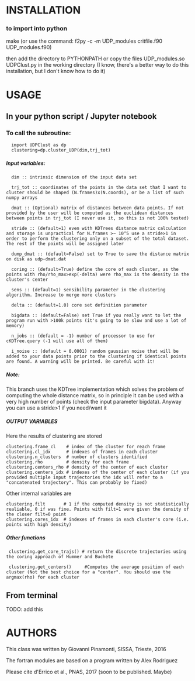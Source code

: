# INSTALLATION
### to import into python ###
make
(or use the command: f2py -c -m UDP_modules critfile.f90 UDP_modules.f90)

then add the directory to PYTHONPATH or copy the files
     UDP_modules.so
     UDPClust.py
in the working directory
(I know, there's a better way to do this installation, but I don't know how to do it)

# USAGE
## In your python script / Jupyter notebook
### To call the subroutine:
      import UDPClust as dp
      clustering=dp.cluster_UDP(dim,trj_tot)
##### Input variables:
      dim :: intrinsic dimension of the input data set

      trj_tot :: coordinates of the points in the data set that I want to cluster should be shaped (N.frames)x(N.coords), or be a list of such numpy arrays

      dmat :: (Optional) matrix of distances between data points. If not provided by the user will be computed as the euclidean distances between points in trj_tot (I never use it, so this is not 100% tested)

      stride :: (default=1) even with KDTrees distance matrix calculation and storage is unpractical for N.frames >~ 10^5 use a stride>1 in order to perform the clustering only on a subset of the total dataset. The rest of the points will be assigned later

      dump_dmat :: (default=False) set to True to save the distance matrix on disk as udp-dmat.dat

      coring :: (default=True) define the core of each cluster, as the points with rho/rho_max>exp(-delta) were rho_max is the density in the cluster's center
                  
      sens :: (default=1) sensibility parameter in the clustering algorithm. Increase to merge more clusters

      delta :: (default=1.0) core set definition parameter
      
      bigdata :: (default=False) set True if you really want to let the program run with >100k points (it's going to be slow and use a lot of memory)
      
      n_jobs :: (default = -1) number of processor to use for cKDTree.query (-1 will use all of them)
      
      i_noise :: (default = 0.0001) random gaussian noise that will be added to your data points prior to the clustering if identical points are found. A warning will be printed. Be careful with it!


##### Note:
This branch uses the KDTree implementation which solves the problem of computing the whole distance matrix, so in principle it can be used with a very high number of points (check the input parameter bigdata).
Anyway you can use a stride>1 if you need/want it

##### OUTPUT VARIABLES
Here the results of clustering are stored

    clustering.frame_cl    # index of the cluster for reach frame
    clustering.cl_idx      # indexes of frames in each cluster
    clustering.n_clusters  # number of clusters identified
    clustering.rho         # density for each frame
    clustering.centers_rho # density of the center of each cluster
    clustering.centers_idx # indexes of the center of each cluster (if you provided multiple input trajectories the idx will refer to a "concatenated trajectory". This can probably be fixed)


Other internal variables are

    clustering.filt       # 1 if the computed density is not statistically realiable, 0 if was fine. Points with filt=1 were given the density of the closer filt=0 point
    clustering.cores_idx  # indexes of frames in each cluster's core (i.e. points with high density)


##### Other functions
     clustering.get_core_trajs() # return the discrete trajectories using the coring approach of Hummer and Buchete

     clustering.get_centers()     #Computes the average position of each cluster (Not the best choice for a "center". You should use the argmax(rho) for each cluster

## From terminal

TODO: add this


# AUTHORS
This class was written by Giovanni Pinamonti, SISSA, Trieste, 2016

The fortran modules are based on a program written by Alex Rodriguez

Please cite 
d'Errico et al., PNAS, 2017 (soon to be published. Maybe)